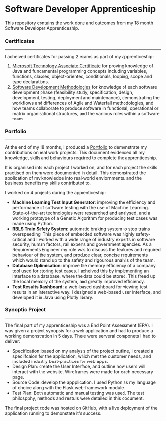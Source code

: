 # Software Developer Apprenticeship

This repository contains the work done and outcomes from my 18 month Software Developer Apprenticeship.
 

### Certificates
----------------

I acheived certificates for passing 2 exams as part of my apprenticeship:
1. [Microsoft Technology Associate Certificate](Microsoft_Technology_Associate_Certificate.pdf) for proving knowledge of Java and fundamental programming concepts including variables, functions, classes, object-oriented, conditionals, looping, scope and type declarations.
2. [Software Development Methodologies](Software_Development_Methodologies_Diploma.pdf) for knowledge of each software development phase (feasibility study, specification, design, development, testing, deployment and maintenance), demonstrating the workflows and differences of Agile and Waterfall methodologies, and how teams collaborate to produce software in functional, operational or matrix organisational structures, and the variious roles within a software team.

### Portfolio
-------------

At the end of my 18 months, I produced a [Portfolio](portfolio.pdf) to demonstrate my contributions on real work projects. This document evidenced all my knowledge, skills and behaviours required to complete the apprenticeship.

It is organised into each project I worked on, and for each project the skills practised on them were documented in detail. This demonstrated the application of my knowledge into real-world enviornments, and the business benefits my skills contributed to.

I worked on 4 projects during the apprenticeship:
- **Machine Learning Test Input Generator**: improving the efficiency and performance of software testing with the use of Machine Learning. State-of-the-art technologies were researched and analysed, and a working prototype of a Genetic Algorithm for producing test cases was made using Python.
- **RBLS Train Safety System**: automatic braking system to stop trains overspeeding. This piece of embedded software was highly safety-critical and I worked with a wide range of industry experts in software security, human factors, rail experts and government agencies. As a Requirements Engineer my role was to discuss the features and required behaviour of the system, and produce clear, concise requirements which would stand up to the safety and rigourous analyis of the team.
- **Database Optimisation**: improve the memory efficiency of a company tool used for storing test cases. I acheived this by implementing an interface to a database, where the data could be stored. This freed up the local memory of the system, and greatly improved efficiency.
- **Test Results Dashboard**: a web-based dashboard for viewing test results in an interactive way. I designed a web-based user interface, and developed it in Java using Plotly library.

### Synoptic Project
--------------------

The final part of my apprenticeship was a End Point Assessment (EPA). I was given a project synopsis for a web application and had to produce a working demonstration in 5 days. There were serveral componets I had to deliver:
- Specification: based on my analysis of the project outline, I created a speciifcaion for the application, which met the customer needs, and included industry best-practices for web apps.
- Design Plan: create the User Interface, and outline how users will interact with the website. Wireframes were made for each necessary page.
- Source Code: develop the appplication. I used Python as my language of choice along with the Flask web-framework module.
- Test Plan: Both automatic and manual testing was used. The test philospphy, methods and restuls were detailed in this document.

The final project code was hosted on GitHub, with a live deployment of the application running to demonstate it's success.
